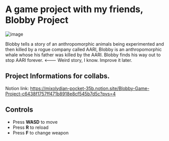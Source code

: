 # A game project with my friends, Blobby Project
![image](https://github.com/the2cguy/blobbyproject/assets/162902917/0f1fa40f-e673-4c93-9caf-c37bfc9f4e62)


Blobby tells a story of an anthropomorphic animals being experimented and then killed by a rogue company called AARI, Blobby is an anthropomorphic whale whose his father was killed by the AARI.
Blobby finds his way out to stop AARI forever. <--- Weird story, I know. Improve it later.

## Project Informations for collabs.
Notion link: https://mixolydian-pocket-35b.notion.site/Blobby-Game-Project-c6438f1757ff471b8918e8cf545b7d5c?pvs=4

## Controls
- Press **WASD** to move
- Press **R** to reload
- Press **F** to change weapon
